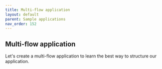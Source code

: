 ```yaml
---
title: Multi-flow application
layout: default
parent: Sample applications
nav_order: 152
---
```


## Multi-flow application
Let's create a multi-flow application to learn the best way to structure our application.

